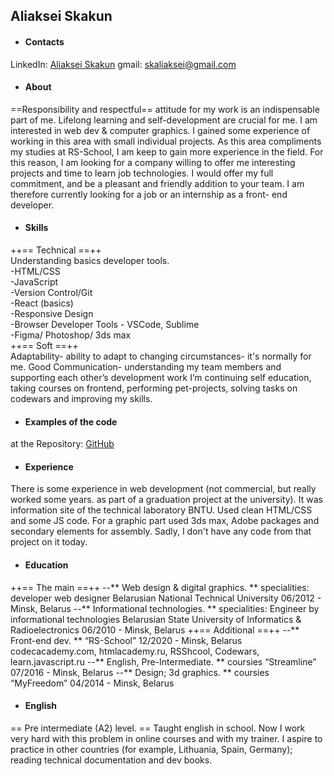 ## Aliaksei Skakun
- #### Contacts
LinkedIn: [Aliaksei Skakun](http://www.linkedin.com/in/aliaksei-skakun-7b9738183)
gmail: skaliaksei@gmail.com

- #### About
==Responsibility and respectful== attitude for my work is an indispensable part of me. Lifelong learning and self-development are crucial for me. I am interested in web dev & computer graphics. I gained some experience of working in this area with small individual projects. As this area compliments  my studies at RS-School, I am keep to gain more experience in the field. For this reason, I am looking for a company willing to offer me interesting projects and time to learn job technologies. I would offer my full commitment, and be a pleasant and friendly addition to your team. I am therefore currently looking for a job or an internship as a front- end developer.

- #### Skills
++== Technical ==++  
Understanding basics developer tools.  
-HTML/CSS  
-JavaScript  
-Version Control/Git  
-React (basics)  
-Responsive Design  
-Browser Developer Tools - VSCode, Sublime  
-Figma/ Photoshop/ 3ds max  
++== Soft ==++  
Adaptability- ability to adapt to changing circumstances- it's normally for me.
Good Communication- understanding my team members and supporting each other’s development work
I’m continuing self education, taking courses on frontend, performing pet-projects, solving tasks on codewars and improving my skills.  

- #### Examples of the code
at the Repository: [GitHub](http://github.com/skaliaksei/)

- #### Experience
There is some experience in web development (not commercial, but really worked some years. as part of a graduation project at the university). It was information site of the technical laboratory BNTU. Used clean HTML/CSS and some JS code. For a graphic part used 3ds max, Adobe packages and secondary elements for assembly. Sadly, I don't have any code from that project on it today.

- #### Education
++== The main ==++
--** Web design & digital graphics. **
specialities: developer web designer
Belarusian National Technical University
06/2012 - Minsk, Belarus
--** Informational technologies. **
specialities: Engineer by informational technologies
Belarusian State University of Informatics & Radioelectronics
06/2010 - Minsk, Belarus
++== Additional ==++
--** Front-end dev. **
“RS-School”
12/2020 - Minsk, Belarus
codecacademy.com, htmlacademy.ru, RSShcool, Codewars, learn.javascript.ru
--** English, Pre-Intermediate. **
coursies “Streamline”
07/2016 - Minsk, Belarus
--** Design; 3d graphics. **
coursies “MyFreedom”
04/2014 - Minsk, Belarus

- #### English
== Pre intermediate (A2) level. == Taught english in school. Now I work very hard with this problem in online courses and with my trainer. I aspire to practice in other countries (for example, Lithuania, Spain, Germany); reading technical documentation and dev books.
